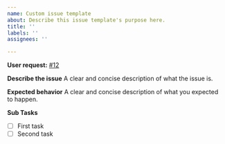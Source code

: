 ```yaml
---
name: Custom issue template
about: Describe this issue template's purpose here.
title: ''
labels: ''
assignees: ''

---
```


**User request:**   [#12](https://servertools.intel.com)
 
 **Describe the issue**
 A clear and concise description of what the issue is.

**Expected behavior**
A clear and concise description of what you expected to happen.

**Sub Tasks**

- [ ] First task
- [ ] Second task
